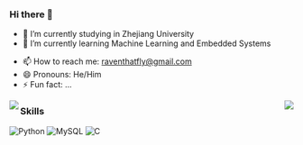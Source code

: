 ### Hi there 👋
- 🔭 I’m currently studying in Zhejiang University
- 🌱 I’m currently learning Machine Learning and Embedded Systems
<!-- - 👯 I’m looking to collaborate on ... -->
<!-- - 🤔 I’m looking for help with ... -->
<!-- - 💬 Ask me about anything! -->
- 📫 How to reach me: raventhatfly@gmail.com
- 😄 Pronouns: He/Him
- ⚡ Fun fact: ...


<img align="left" src="https://github-readme-stats.vercel.app/api?username=Raventhatfly&include_all_commits=true&count_private-true&custom_title=Raventhatfly&layout=compact'%20GitHub%20Stats&line_height=30&show_icons=true&hide_border=true&bg_color=192133&title_color=efb752&icon_color=efb752&text_color=70bed9">

<img align="right" src="https://github-readme-stats.vercel.app/api/top-langs/?username=ckend">

### Skills

![Python](https://img.shields.io/badge/-Python-192133?style=flat-square&logo=python&logoColor=white)
![MySQL](https://img.shields.io/badge/-MySQL-192133?style=flat-square&logo=mysql&logoColor=white)
![C]()
<!--
**Raventhatfly/Raventhatfly** is a ✨ _special_ ✨ repository because its `README.md` (this file) appears on your GitHub profile.

Here are some ideas to get you started:

- 🔭 I’m currently working on ...
- 🌱 I’m currently learning ...
- 👯 I’m looking to collaborate on ...
- 🤔 I’m looking for help with ...
- 💬 Ask me about ...
- 📫 How to reach me: ...
- 😄 Pronouns: ...
- ⚡ Fun fact: ...
-->
